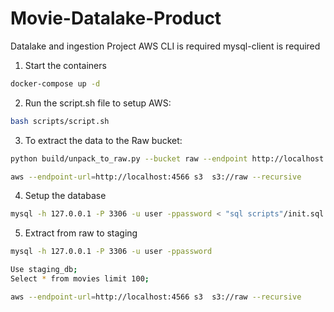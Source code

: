 # Movie-Datalake-Product
Datalake and ingestion Project
AWS CLI is required
mysql-client is required

1. Start the containers
```bash
docker-compose up -d
```

2. Run the script.sh file to setup AWS:
```bash
bash scripts/script.sh
```

3. To extract the data to the Raw bucket:
```bash
python build/unpack_to_raw.py --bucket raw --endpoint http://localhost:4566
```

```bash
aws --endpoint-url=http://localhost:4566 s3  s3://raw --recursive
```

4. Setup the database
```bash
mysql -h 127.0.0.1 -P 3306 -u user -ppassword < "sql scripts"/init.sql
```

5. Extract from raw to staging

```bash
mysql -h 127.0.0.1 -P 3306 -u user -ppassword
```

```bash
Use staging_db;
Select * from movies limit 100;
```

```bash
aws --endpoint-url=http://localhost:4566 s3  s3://raw --recursive
```